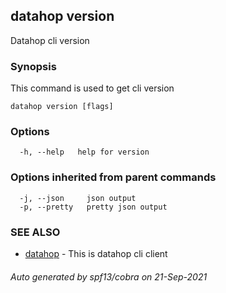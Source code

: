 ## datahop version

Datahop cli version

### Synopsis


This command is used to get cli version
		

```
datahop version [flags]
```

### Options

```
  -h, --help   help for version
```

### Options inherited from parent commands

```
  -j, --json     json output
  -p, --pretty   pretty json output
```

### SEE ALSO

* [datahop](datahop.md)	 - This is datahop cli client

###### Auto generated by spf13/cobra on 21-Sep-2021
